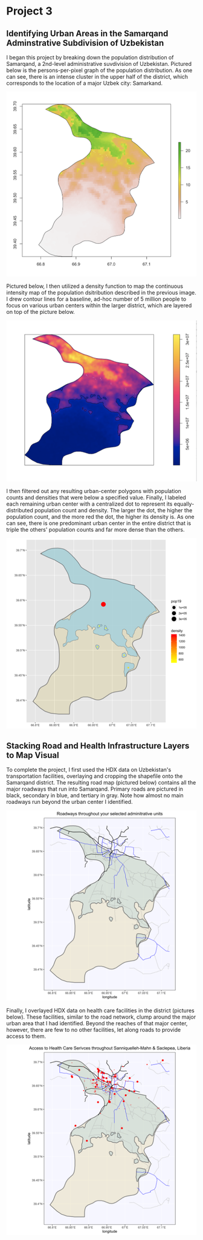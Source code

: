 # Project 3

## Identifying Urban Areas in the Samarqand Adminstrative Subdivision of Uzbekistan

I began this project by breaking down the population distribution of Samarqand, a 2nd-level administrative suvdivision of Uzbekistan. Pictured below is the persons-per-pixel graph of the population distribution. As one can see, there is an intense cluster in the upper half of the district, which corresponds to the location of a major Uzbek city: Samarkand.

![](pop19.png)

Pictured below, I then utilized a density function to map the continuous intensity map of the population dsitribution described in the previous image. I drew contour lines for a baseline, ad-hoc number of 5 million people to focus on various urban centers within the larger district, which are layered on top of the picture below.

![](density.png)

I then filtered out any resulting urban-center polygons with population counts and densities that were below a specified value. Finally, I labeled each remaining urban center with a centralized dot to represent its equally-distributed population count and density. The larger the dot, the higher the population count, and the more red the dot, the higher its density is. As one can see, there is one predominant urban center in the entire district that is triple the others' population counts and far more dense than the others.

![](samarqand_urban_areas.png)



## Stacking Road and Health Infrastructure Layers to Map Visual

To complete the project, I first used the HDX data on Uzbekistan's transportation facilities, overlaying and cropping the shapefile onto the Samarqand district. The resulting road map (pictured below) contains all the major roadways that run into Samarqand. Primary roads are pictured in black, secondary in blue, and tertiary in gray. Note how almost no main roadways run beyond the urban center I identified.

![](samarqand_roads.png)

Finally, I overlayed HDX data on health care facilities in the district (pictures below). These facilities, similar to the road network, clump around the major urban area that I had identified. Beyond the reaches of that major center, however, there are few to no other facilities, let along roads to provide access to them.

![](samarqand_access_to_hcf.png)
